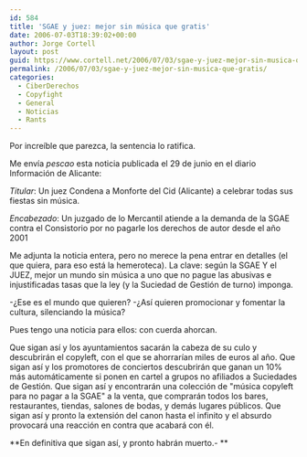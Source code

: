 ```yaml
---
id: 584
title: 'SGAE y juez: mejor sin música que gratis'
date: 2006-07-03T18:39:02+00:00
author: Jorge Cortell
layout: post
guid: https://www.cortell.net/2006/07/03/sgae-y-juez-mejor-sin-musica-que-gratis/
permalink: /2006/07/03/sgae-y-juez-mejor-sin-musica-que-gratis/
categories:
  - CiberDerechos
  - Copyfight
  - General
  - Noticias
  - Rants
---
```

Por increí­ble que parezca, la sentencia lo ratifica.

Me enví­a _pescao_ esta noticia publicada el 29 de junio en el diario Información de Alicante:
  
_Titular_: Un juez Condena a Monforte del Cid (Alicante) a celebrar todas sus fiestas sin música.

_Encabezado_: Un juzgado de lo Mercantil atiende a la demanda de la SGAE contra el Consistorio por no pagarle los derechos de autor desde el año 2001

Me adjunta la noticia entera, pero no merece la pena entrar en detalles (el que quiera, para eso está la hemeroteca). La clave: según la SGAE Y el JUEZ, mejor un mundo sin música a uno que no pague las abusivas e injustificadas tasas que la ley (y la Suciedad de Gestión de turno) imponga.

-¿Ese es el mundo que quieren? -¿Así­ quieren promocionar y fomentar la cultura, silenciando la música?

Pues tengo una noticia para ellos: con cuerda ahorcan.

Que sigan así­ y los ayuntamientos sacarán la cabeza de su culo y descubrirán el copyleft, con el que se ahorrarí­an miles de euros al año. Que sigan así­ y los promotores de conciertos descubrirán que ganan un 10% más automáticamente si ponen en cartel a grupos no afiliados a Suciedades de Gestión. Que sigan así­ y encontrarán una colección de "música copyleft para no pagar a la SGAE" a la venta, que comprarán todos los bares, restaurantes, tiendas, salones de bodas, y demás lugares públicos. Que sigan así­ y pronto la extensión del canon hasta el infinito y el absurdo provocará una reacción en contra que acabará con él.
  
**En definitiva que sigan así­, y pronto habrán muerto.- **